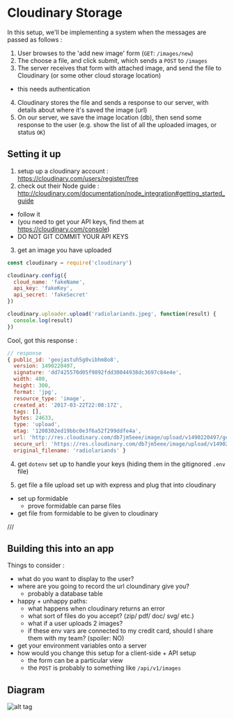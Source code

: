 # Cloudinary Storage

In this setup, we'll be implementing a system when the messages are passed as follows :
1. User browses to the 'add new image' form (`GET`: `/images/new`)
2. The choose a file, and click submit, which sends a `POST` to `/images`
3. The server receives that form with attached image, and send the file to Cloudinary (or some other cloud storage location)
  - this needs authentication
4. Cloudinary stores the file and sends a response to our server, with details about where it's saved the image (url)
5. On our server, we save the image location (db), then send some response to the user (e.g. show the list of all the uploaded images, or status `OK`)


## Setting it up

1. setup up a cloudinary account : https://cloudinary.com/users/register/free
2. check out their Node guide : http://cloudinary.com/documentation/node_integration#getting_started_guide
  - follow it
  - (you need to get your API keys, find them at https://cloudinary.com/console)
  - DO NOT GIT COMMIT YOUR API KEYS

3. get an image you have uploaded 

```js
const cloudinary = require('cloudinary') 

cloudinary.config({ 
  cloud_name: 'fakeName', 
  api_key: 'fakeKey', 
  api_secret: 'fakeSecret' 
})

cloudinary.uploader.upload('radiolariands.jpeg', function(result) { 
  console.log(result) 
})
```

Cool, got this response : 
```js
// response
{ public_id: 'geojastuh5g0vibhm8o8',
  version: 1490220497,
  signature: 'dd7425570d05f9892fdd30044938dc3697c84e4e',
  width: 400,
  height: 300,
  format: 'jpg',
  resource_type: 'image',
  created_at: '2017-03-22T22:08:17Z',
  tags: [],
  bytes: 24633,
  type: 'upload',
  etag: '1208302ed19bbc0e3f6a52f299ddfe4a',
  url: 'http://res.cloudinary.com/db7jm5eee/image/upload/v1490220497/geojastuh5g0vibhm8o8.jpg',
  secure_url: 'https://res.cloudinary.com/db7jm5eee/image/upload/v1490220497/geojastuh5g0vibhm8o8.jpg',
  original_filename: 'radiolariands' }
```

4. get `dotenv` set up to handle your keys (hiding them in the gitignored `.env` file)

5. get file a file upload set up with express and plug that into cloudinary
  - set up formidable
    - prove formidable can parse files
  - get file from formidable to be given to cloudinary

///

## Building this into an app

Things to consider : 
- what do you want to display to the user?
- where are you going to record the url cloundinary give you?
  - probably a database table
- happy + unhappy paths:
  - what happens when cloudinary returns an error
  - what sort of files do you accept? (zip/ pdf/ doc/ svg/ etc.)
  - what if a user uploads 2 images?
  - if these env vars are connected to my credit card, should I share them with my team? (spoiler: NO)
- get your environment variables onto a server
- how would you change this setup for a client-side + API setup
  - the form can be a particular view
  - the `POST` is probably to something like `/api/v1/images`
 
## Diagram

![alt tag](https://raw.githubusercontent.com/mixmix/cloudinary-storage/master/IMG_3437.JPG)
